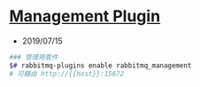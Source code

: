 
# [Management Plugin](https://www.rabbitmq.com/management.html)

- 2019/07/15


```bash
### 管理用套件
$# rabbitmq-plugins enable rabbitmq_management
# 可藉由 http://{{host}}:15672
```
